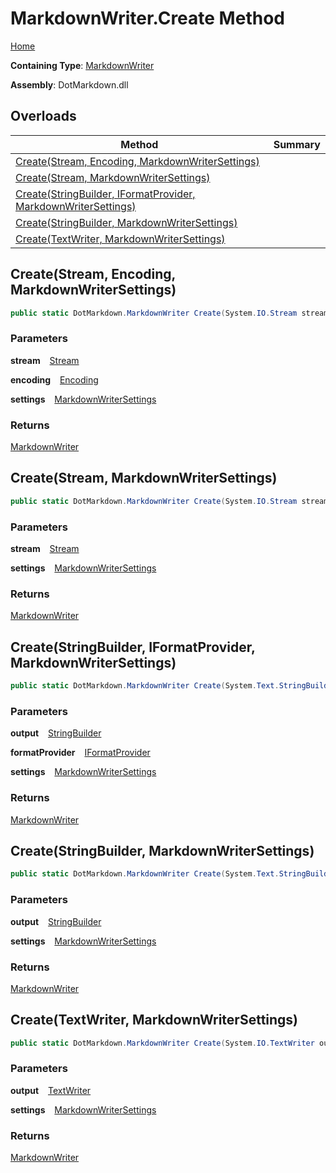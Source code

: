 # MarkdownWriter\.Create Method

[Home](../../../README.md)

**Containing Type**: [MarkdownWriter](../README.md)

**Assembly**: DotMarkdown\.dll

## Overloads

| Method | Summary |
| ------ | ------- |
| [Create(Stream, Encoding, MarkdownWriterSettings)](#DotMarkdown_MarkdownWriter_Create_System_IO_Stream_System_Text_Encoding_DotMarkdown_MarkdownWriterSettings_) | |
| [Create(Stream, MarkdownWriterSettings)](#DotMarkdown_MarkdownWriter_Create_System_IO_Stream_DotMarkdown_MarkdownWriterSettings_) | |
| [Create(StringBuilder, IFormatProvider, MarkdownWriterSettings)](#DotMarkdown_MarkdownWriter_Create_System_Text_StringBuilder_System_IFormatProvider_DotMarkdown_MarkdownWriterSettings_) | |
| [Create(StringBuilder, MarkdownWriterSettings)](#DotMarkdown_MarkdownWriter_Create_System_Text_StringBuilder_DotMarkdown_MarkdownWriterSettings_) | |
| [Create(TextWriter, MarkdownWriterSettings)](#DotMarkdown_MarkdownWriter_Create_System_IO_TextWriter_DotMarkdown_MarkdownWriterSettings_) | |

## Create\(Stream, Encoding, MarkdownWriterSettings\) <a id="DotMarkdown_MarkdownWriter_Create_System_IO_Stream_System_Text_Encoding_DotMarkdown_MarkdownWriterSettings_"></a>

```csharp
public static DotMarkdown.MarkdownWriter Create(System.IO.Stream stream, System.Text.Encoding encoding, DotMarkdown.MarkdownWriterSettings settings = null)
```

### Parameters

**stream** &ensp; [Stream](https://docs.microsoft.com/en-us/dotnet/api/system.io.stream)

**encoding** &ensp; [Encoding](https://docs.microsoft.com/en-us/dotnet/api/system.text.encoding)

**settings** &ensp; [MarkdownWriterSettings](../../MarkdownWriterSettings/README.md)

### Returns

[MarkdownWriter](../README.md)

## Create\(Stream, MarkdownWriterSettings\) <a id="DotMarkdown_MarkdownWriter_Create_System_IO_Stream_DotMarkdown_MarkdownWriterSettings_"></a>

```csharp
public static DotMarkdown.MarkdownWriter Create(System.IO.Stream stream, DotMarkdown.MarkdownWriterSettings settings = null)
```

### Parameters

**stream** &ensp; [Stream](https://docs.microsoft.com/en-us/dotnet/api/system.io.stream)

**settings** &ensp; [MarkdownWriterSettings](../../MarkdownWriterSettings/README.md)

### Returns

[MarkdownWriter](../README.md)

## Create\(StringBuilder, IFormatProvider, MarkdownWriterSettings\) <a id="DotMarkdown_MarkdownWriter_Create_System_Text_StringBuilder_System_IFormatProvider_DotMarkdown_MarkdownWriterSettings_"></a>

```csharp
public static DotMarkdown.MarkdownWriter Create(System.Text.StringBuilder output, IFormatProvider formatProvider, DotMarkdown.MarkdownWriterSettings settings = null)
```

### Parameters

**output** &ensp; [StringBuilder](https://docs.microsoft.com/en-us/dotnet/api/system.text.stringbuilder)

**formatProvider** &ensp; [IFormatProvider](https://docs.microsoft.com/en-us/dotnet/api/system.iformatprovider)

**settings** &ensp; [MarkdownWriterSettings](../../MarkdownWriterSettings/README.md)

### Returns

[MarkdownWriter](../README.md)

## Create\(StringBuilder, MarkdownWriterSettings\) <a id="DotMarkdown_MarkdownWriter_Create_System_Text_StringBuilder_DotMarkdown_MarkdownWriterSettings_"></a>

```csharp
public static DotMarkdown.MarkdownWriter Create(System.Text.StringBuilder output, DotMarkdown.MarkdownWriterSettings settings = null)
```

### Parameters

**output** &ensp; [StringBuilder](https://docs.microsoft.com/en-us/dotnet/api/system.text.stringbuilder)

**settings** &ensp; [MarkdownWriterSettings](../../MarkdownWriterSettings/README.md)

### Returns

[MarkdownWriter](../README.md)

## Create\(TextWriter, MarkdownWriterSettings\) <a id="DotMarkdown_MarkdownWriter_Create_System_IO_TextWriter_DotMarkdown_MarkdownWriterSettings_"></a>

```csharp
public static DotMarkdown.MarkdownWriter Create(System.IO.TextWriter output, DotMarkdown.MarkdownWriterSettings settings = null)
```

### Parameters

**output** &ensp; [TextWriter](https://docs.microsoft.com/en-us/dotnet/api/system.io.textwriter)

**settings** &ensp; [MarkdownWriterSettings](../../MarkdownWriterSettings/README.md)

### Returns

[MarkdownWriter](../README.md)


